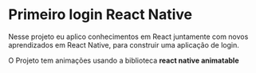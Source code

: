 # Primeiro login React Native

Nesse projeto eu aplico conhecimentos em React juntamente com novos aprendizados em React Native, para construir uma aplicação de login.

O Projeto tem animações usando a biblioteca **react native animatable**
